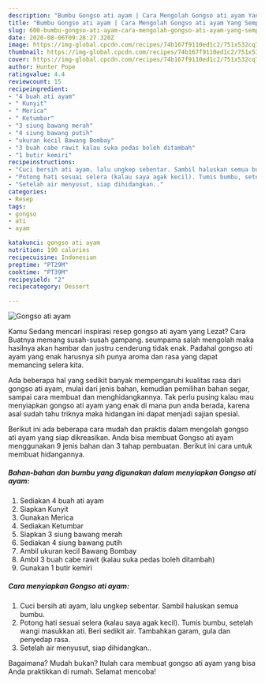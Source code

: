 ```yaml
---
description: "Bumbu Gongso ati ayam | Cara Mengolah Gongso ati ayam Yang Sempurna"
title: "Bumbu Gongso ati ayam | Cara Mengolah Gongso ati ayam Yang Sempurna"
slug: 600-bumbu-gongso-ati-ayam-cara-mengolah-gongso-ati-ayam-yang-sempurna
date: 2020-08-06T09:28:27.320Z
image: https://img-global.cpcdn.com/recipes/74b167f9110ed1c2/751x532cq70/gongso-ati-ayam-foto-resep-utama.jpg
thumbnail: https://img-global.cpcdn.com/recipes/74b167f9110ed1c2/751x532cq70/gongso-ati-ayam-foto-resep-utama.jpg
cover: https://img-global.cpcdn.com/recipes/74b167f9110ed1c2/751x532cq70/gongso-ati-ayam-foto-resep-utama.jpg
author: Hunter Pope
ratingvalue: 4.4
reviewcount: 15
recipeingredient:
- "4 buah ati ayam"
- " Kunyit"
- " Merica"
- " Ketumbar"
- "3 siung bawang merah"
- "4 siung bawang putih"
- "ukuran kecil Bawang Bombay"
- "3 buah cabe rawit kalau suka pedas boleh ditambah"
- "1 butir kemiri"
recipeinstructions:
- "Cuci bersih ati ayam, lalu ungkep sebentar. Sambil haluskan semua bumbu."
- "Potong hati sesuai selera (kalau saya agak kecil). Tumis bumbu, setelah wangi masukkan ati. Beri sedikit air. Tambahkan garam, gula dan penyedap rasa."
- "Setelah air menyusut, siap dihidangkan.."
categories:
- Resep
tags:
- gongso
- ati
- ayam

katakunci: gongso ati ayam 
nutrition: 190 calories
recipecuisine: Indonesian
preptime: "PT29M"
cooktime: "PT39M"
recipeyield: "2"
recipecategory: Dessert

---
```



![Gongso ati ayam](https://img-global.cpcdn.com/recipes/74b167f9110ed1c2/751x532cq70/gongso-ati-ayam-foto-resep-utama.jpg)

Kamu Sedang mencari inspirasi resep gongso ati ayam yang Lezat? Cara Buatnya memang susah-susah gampang. seumpama salah mengolah maka hasilnya akan hambar dan justru cenderung tidak enak. Padahal gongso ati ayam yang enak harusnya sih punya aroma dan rasa yang dapat memancing selera kita.

Ada beberapa hal yang sedikit banyak mempengaruhi kualitas rasa dari gongso ati ayam, mulai dari jenis bahan, kemudian pemilihan bahan segar, sampai cara membuat dan menghidangkannya. Tak perlu pusing kalau mau menyiapkan gongso ati ayam yang enak di mana pun anda berada, karena asal sudah tahu triknya maka hidangan ini dapat menjadi sajian spesial.




Berikut ini ada beberapa cara mudah dan praktis dalam mengolah gongso ati ayam yang siap dikreasikan. Anda bisa membuat Gongso ati ayam menggunakan 9 jenis bahan dan 3 tahap pembuatan. Berikut ini cara untuk membuat hidangannya.

<!--inarticleads1-->

##### Bahan-bahan dan bumbu yang digunakan dalam menyiapkan Gongso ati ayam:

1. Sediakan 4 buah ati ayam
1. Siapkan  Kunyit
1. Gunakan  Merica
1. Sediakan  Ketumbar
1. Siapkan 3 siung bawang merah
1. Sediakan 4 siung bawang putih
1. Ambil ukuran kecil Bawang Bombay
1. Ambil 3 buah cabe rawit (kalau suka pedas boleh ditambah)
1. Gunakan 1 butir kemiri




<!--inarticleads2-->

##### Cara menyiapkan Gongso ati ayam:

1. Cuci bersih ati ayam, lalu ungkep sebentar. Sambil haluskan semua bumbu.
1. Potong hati sesuai selera (kalau saya agak kecil). Tumis bumbu, setelah wangi masukkan ati. Beri sedikit air. Tambahkan garam, gula dan penyedap rasa.
1. Setelah air menyusut, siap dihidangkan..




Bagaimana? Mudah bukan? Itulah cara membuat gongso ati ayam yang bisa Anda praktikkan di rumah. Selamat mencoba!
